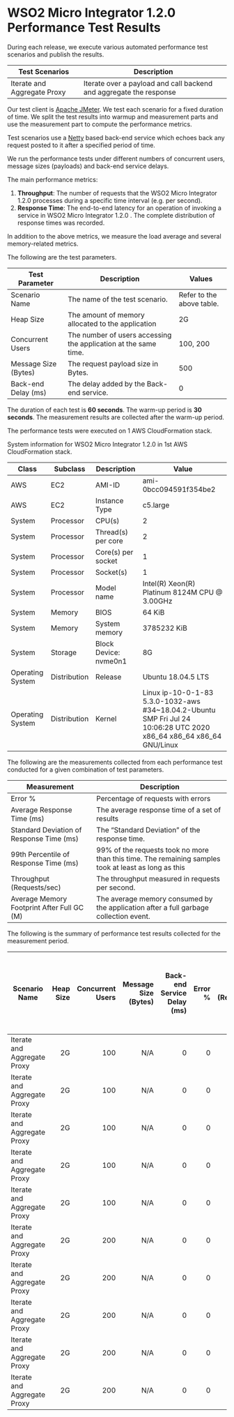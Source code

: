 # WSO2 Micro Integrator 1.2.0 Performance Test Results

During each release, we execute various automated performance test scenarios and publish the results.

| Test Scenarios | Description |
| --- | --- |
| Iterate and Aggregate Proxy | Iterate over a payload and call backend and aggregate the response |

Our test client is [Apache JMeter](https://jmeter.apache.org/index.html). We test each scenario for a fixed duration of
time. We split the test results into warmup and measurement parts and use the measurement part to compute the
performance metrics.

Test scenarios use a [Netty](https://netty.io/) based back-end service which echoes back any request
posted to it after a specified period of time.

We run the performance tests under different numbers of concurrent users, message sizes (payloads) and back-end service
delays.

The main performance metrics:

1. **Throughput**: The number of requests that the WSO2 Micro Integrator 1.2.0 processes during a specific time interval (e.g. per second).
2. **Response Time**: The end-to-end latency for an operation of invoking a service in WSO2 Micro Integrator 1.2.0 . The complete distribution of response times was recorded.

In addition to the above metrics, we measure the load average and several memory-related metrics.

The following are the test parameters.

| Test Parameter | Description | Values |
| --- | --- | --- |
| Scenario Name | The name of the test scenario. | Refer to the above table. |
| Heap Size | The amount of memory allocated to the application | 2G |
| Concurrent Users | The number of users accessing the application at the same time. | 100, 200 |
| Message Size (Bytes) | The request payload size in Bytes. | 500 |
| Back-end Delay (ms) | The delay added by the Back-end service. | 0 |

The duration of each test is **60 seconds**. The warm-up period is **30 seconds**.
The measurement results are collected after the warm-up period.

The performance tests were executed on 1 AWS CloudFormation stack.


System information for WSO2 Micro Integrator 1.2.0 in 1st AWS CloudFormation stack.

| Class | Subclass | Description | Value |
| --- | --- | --- | --- |
| AWS | EC2 | AMI-ID | ami-0bcc094591f354be2 |
| AWS | EC2 | Instance Type | c5.large |
| System | Processor | CPU(s) | 2 |
| System | Processor | Thread(s) per core | 2 |
| System | Processor | Core(s) per socket | 1 |
| System | Processor | Socket(s) | 1 |
| System | Processor | Model name | Intel(R) Xeon(R) Platinum 8124M CPU @ 3.00GHz |
| System | Memory | BIOS | 64 KiB |
| System | Memory | System memory | 3785232 KiB |
| System | Storage | Block Device: nvme0n1 | 8G |
| Operating System | Distribution | Release | Ubuntu 18.04.5 LTS |
| Operating System | Distribution | Kernel | Linux ip-10-0-1-83 5.3.0-1032-aws #34~18.04.2-Ubuntu SMP Fri Jul 24 10:06:28 UTC 2020 x86_64 x86_64 x86_64 GNU/Linux |


The following are the measurements collected from each performance test conducted for a given combination of
test parameters.

| Measurement | Description |
| --- | --- |
| Error % | Percentage of requests with errors |
| Average Response Time (ms) | The average response time of a set of results |
| Standard Deviation of Response Time (ms) | The “Standard Deviation” of the response time. |
| 99th Percentile of Response Time (ms) | 99% of the requests took no more than this time. The remaining samples took at least as long as this |
| Throughput (Requests/sec) | The throughput measured in requests per second. |
| Average Memory Footprint After Full GC (M) | The average memory consumed by the application after a full garbage collection event. |

The following is the summary of performance test results collected for the measurement period.

|  Scenario Name | Heap Size | Concurrent Users | Message Size (Bytes) | Back-end Service Delay (ms) | Error % | Throughput (Requests/sec) | Average Response Time (ms) | Standard Deviation of Response Time (ms) | 99th Percentile of Response Time (ms) | WSO2 Micro Integrator 1.2.0 GC Throughput (%) | Average WSO2 Micro Integrator 1.2.0 Memory Footprint After Full GC (M) |
|---|---:|---:|---:|---:|---:|---:|---:|---:|---:|---:|---:|
|  Iterate and Aggregate Proxy | 2G | 100 | N/A | 0 | 0 | 683.01 | 110.46 | 59.88 | 301 | 95.27 | 28.38 |
|  Iterate and Aggregate Proxy | 2G | 100 | N/A | 0 | 0 | 448.69 | 168.29 | 77.89 | 389 | N/A | N/A |
|  Iterate and Aggregate Proxy | 2G | 100 | N/A | 0 | 0 | 254.06 | 297.21 | 132.4 | 683 | N/A | N/A |
|  Iterate and Aggregate Proxy | 2G | 100 | N/A | 0 | 0 | 70.62 | 1059.92 | 504.25 | 2367 | N/A | N/A |
|  Iterate and Aggregate Proxy | 2G | 100 | N/A | 0 | 0 | 29.85 | 2487.23 | 839.52 | 4191 | N/A | N/A |
|  Iterate and Aggregate Proxy | 2G | 200 | N/A | 0 | 0 | 748.94 | 202.43 | 151.82 | 583 | N/A | N/A |
|  Iterate and Aggregate Proxy | 2G | 200 | N/A | 0 | 0 | 428.78 | 350.34 | 158.19 | 859 | N/A | N/A |
|  Iterate and Aggregate Proxy | 2G | 200 | N/A | 0 | 0 | 195.74 | 761.68 | 466.23 | 2335 | N/A | N/A |
|  Iterate and Aggregate Proxy | 2G | 200 | N/A | 0 | 0 | 58.94 | 2500.59 | 879.97 | 4895 | N/A | N/A |
|  Iterate and Aggregate Proxy | 2G | 200 | N/A | 0 | 0 | 25.74 | 5563.63 | 1290.61 | 9087 | N/A | N/A |

